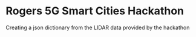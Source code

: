 # Rogers 5G Smart Cities Hackathon
Creating a json dictionary from the LIDAR data provided by the hackathon
